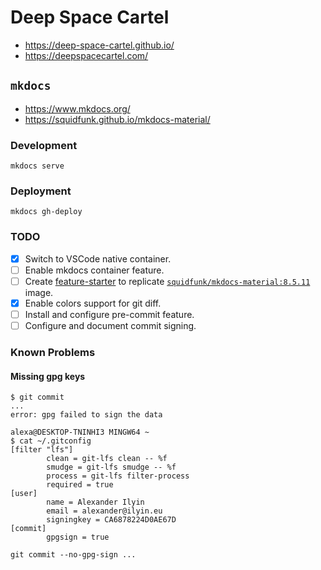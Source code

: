 # Deep Space Cartel

* https://deep-space-cartel.github.io/
* https://deepspacecartel.com/

## `mkdocs`

* https://www.mkdocs.org/
* https://squidfunk.github.io/mkdocs-material/

### Development

```
mkdocs serve
```

### Deployment

```
mkdocs gh-deploy
```

### TODO

- [x] Switch to VSCode native container.
- [ ] Enable mkdocs container feature.
- [ ] Create [feature-starter](https://github.com/devcontainers/feature-starter) to replicate [`squidfunk/mkdocs-material:8.5.11`](https://github.com/squidfunk/mkdocs-material/blob/master/Dockerfile) image.
- [x] Enable colors support for git diff.
- [ ] Install and configure pre-commit feature.
- [ ] Configure and document commit signing.

### Known Problems

#### Missing gpg keys

```
$ git commit
...
error: gpg failed to sign the data
```

```
alexa@DESKTOP-TNINHI3 MINGW64 ~
$ cat ~/.gitconfig
[filter "lfs"]
        clean = git-lfs clean -- %f
        smudge = git-lfs smudge -- %f
        process = git-lfs filter-process
        required = true
[user]
        name = Alexander Ilyin
        email = alexander@ilyin.eu
        signingkey = CA6878224D0AE67D
[commit]
        gpgsign = true
```

```
git commit --no-gpg-sign ...
```
